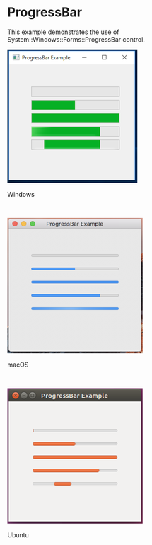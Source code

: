 # ProgressBar
This example demonstrates the use of System::Windows::Forms::ProgressBar control.
<BR>

![GitHub Logo](../../../docs/Pictures/Examples/Forms/ProgressBarW.png)
<p align="left">Windows</p>
<BR>

![GitHub Logo](../../../docs/Pictures/Examples/Forms/ProgressBarM.png)
<p align="left">macOS</p>
<BR>

![GitHub Logo](../../../docs/Pictures/Examples/Forms/ProgressBarU.png)
<p align="left">Ubuntu</p>
<BR>
